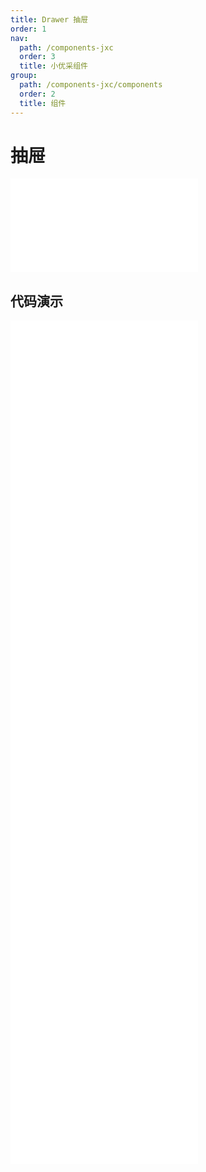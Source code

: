 ```yaml
---
title: Drawer 抽屉
order: 1
nav:
  path: /components-jxc
  order: 3
  title: 小优采组件
group:
  path: /components-jxc/components
  order: 2
  title: 组件
---
```


# 抽屉

<div>
<embed src="@docs-common/drawer/index.md"></embed>
</div>
        
## 代码演示

<Row gutter=8>

  <Col span=12>
    
  <div class="code-box"><embed src="@abiz-rc-jxc/drawer/demo/basic-right-drawer-jxc.md"></embed></div>
          
  <div class="code-box"><embed src="@abiz-rc-jxc/drawer/demo/form-in-drawer-drawer-jxc.md"></embed></div>
          
  <div class="code-box"><embed src="@abiz-rc-jxc/drawer/demo/config-provider-drawer-jxc.md"></embed></div>
          
  <div class="code-box"><embed src="@abiz-rc-jxc/drawer/demo/render-in-current-drawer-jxc.md"></embed></div>
          
  </Col>
          
  <Col span=12>
    
  <div class="code-box"><embed src="@abiz-rc-jxc/drawer/demo/placement-drawer-jxc.md"></embed></div>
          
  <div class="code-box"><embed src="@abiz-rc-jxc/drawer/demo/multi-level-drawer-drawer-jxc.md"></embed></div>
          
  <div class="code-box"><embed src="@abiz-rc-jxc/drawer/demo/no-mask-drawer-jxc.md"></embed></div>
          
  <div class="code-box"><embed src="@abiz-rc-jxc/drawer/demo/user-profile-drawer-jxc.md"></embed></div>
          
  </Col>
          
</Row>
        
<div><embed src="@docs-common/drawer/index-api.md"></embed><div>
